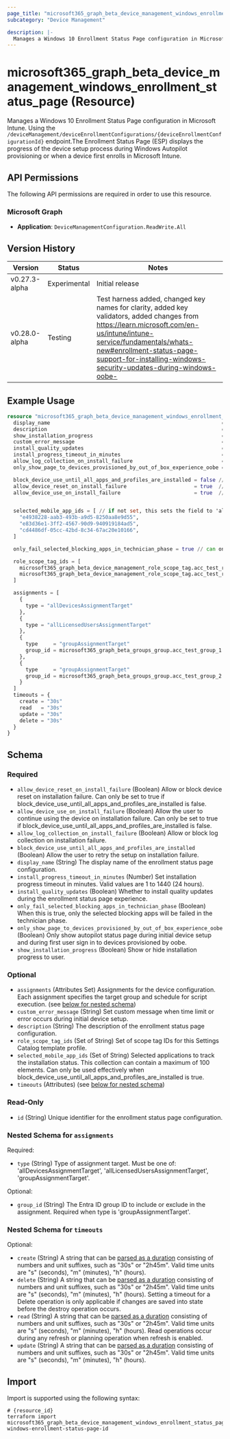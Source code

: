 ```yaml
---
page_title: "microsoft365_graph_beta_device_management_windows_enrollment_status_page Resource - terraform-provider-microsoft365"
subcategory: "Device Management"

description: |-
  Manages a Windows 10 Enrollment Status Page configuration in Microsoft Intune. Using the /deviceManagement/deviceEnrollmentConfigurations/{deviceEnrollmentConfigurationId} endpoint.The Enrollment Status Page (ESP) displays the progress of the device setup process during Windows Autopilot provisioning or when a device first enrolls in Microsoft Intune.
---
```


# microsoft365_graph_beta_device_management_windows_enrollment_status_page (Resource)

Manages a Windows 10 Enrollment Status Page configuration in Microsoft Intune. Using the `/deviceManagement/deviceEnrollmentConfigurations/{deviceEnrollmentConfigurationId}` endpoint.The Enrollment Status Page (ESP) displays the progress of the device setup process during Windows Autopilot provisioning or when a device first enrolls in Microsoft Intune.


## API Permissions

The following API permissions are required in order to use this resource.

### Microsoft Graph

- **Application**: `DeviceManagementConfiguration.ReadWrite.All`

## Version History

| Version | Status | Notes |
|---------|--------|-------|
| v0.27.3-alpha | Experimental | Initial release |
| v0.28.0-alpha | Testing | Test harness added, changed key names for clarity, added key validators, added changes from https://learn.microsoft.com/en-us/intune/intune-service/fundamentals/whats-new#enrollment-status-page-support-for-installing-windows-security-updates-during-windows-oobe- |

## Example Usage

```terraform
resource "microsoft365_graph_beta_device_management_windows_enrollment_status_page" "with_assignments" {
  display_name                                                        = "example-windows-enrollment-status-page-with-assignments"
  description                                                         = "Test description for enrollment status page with assignments"
  show_installation_progress                                          = true
  custom_error_message                                                = "Contact IT support for assistance"
  install_quality_updates                                             = true
  install_progress_timeout_in_minutes                                 = 120
  allow_log_collection_on_install_failure                             = true
  only_show_page_to_devices_provisioned_by_out_of_box_experience_oobe = true

  block_device_use_until_all_apps_and_profiles_are_installed = false // this set to false enables the fields below to work
  allow_device_reset_on_install_failure                      = true  // can only be set to true if block_device_use_until_all_apps_and_profiles_are_installed is false
  allow_device_use_on_install_failure                        = true  // can only be set to true if block_device_use_until_all_apps_and_profiles_are_installed is false


  selected_mobile_app_ids = [ // if not set, this sets the field to 'all' in the gui. // can only be set to true if block_device_use_until_all_apps_and_profiles_are_installed is false
    "e4938228-aab3-493b-a9d5-8250aa8e9d55",
    "e83d36e1-3ff2-4567-90d9-940919184ad5",
    "cd4486df-05cc-42bd-8c34-67ac20e10166",
  ]

  only_fail_selected_blocking_apps_in_technician_phase = true // can only be set to true if block_device_use_until_all_apps_and_profiles_are_installed is false and selected_mobile_app_ids is set

  role_scope_tag_ids = [
    microsoft365_graph_beta_device_management_role_scope_tag.acc_test_role_scope_tag_1.id,
    microsoft365_graph_beta_device_management_role_scope_tag.acc_test_role_scope_tag_2.id
  ]

  assignments = [
    {
      type = "allDevicesAssignmentTarget"
    },
    {
      type = "allLicensedUsersAssignmentTarget"
    },
    {
      type     = "groupAssignmentTarget"
      group_id = microsoft365_graph_beta_groups_group.acc_test_group_1.id
    },
    {
      type     = "groupAssignmentTarget"
      group_id = microsoft365_graph_beta_groups_group.acc_test_group_2.id
    }
  ]
  timeouts = {
    create = "30s"
    read   = "30s"
    update = "30s"
    delete = "30s"
  }
}
```

<!-- schema generated by tfplugindocs -->
## Schema

### Required

- `allow_device_reset_on_install_failure` (Boolean) Allow or block device reset on installation failure. Can only be set to true if block_device_use_until_all_apps_and_profiles_are_installed is false.
- `allow_device_use_on_install_failure` (Boolean) Allow the user to continue using the device on installation failure. Can only be set to true if block_device_use_until_all_apps_and_profiles_are_installed is false.
- `allow_log_collection_on_install_failure` (Boolean) Allow or block log collection on installation failure.
- `block_device_use_until_all_apps_and_profiles_are_installed` (Boolean) Allow the user to retry the setup on installation failure.
- `display_name` (String) The display name of the enrollment status page configuration.
- `install_progress_timeout_in_minutes` (Number) Set installation progress timeout in minutes. Valid values are 1 to 1440 (24 hours).
- `install_quality_updates` (Boolean) Whether to install quality updates during the enrollment status page experience.
- `only_fail_selected_blocking_apps_in_technician_phase` (Boolean) When this is true, only the selected blocking apps will be failed in the technician phase.
- `only_show_page_to_devices_provisioned_by_out_of_box_experience_oobe` (Boolean) Only show autopilot status page during initial device setup and during first user sign in to devices provisioned by oobe.
- `show_installation_progress` (Boolean) Show or hide installation progress to user.

### Optional

- `assignments` (Attributes Set) Assignments for the device configuration. Each assignment specifies the target group and schedule for script execution. (see [below for nested schema](#nestedatt--assignments))
- `custom_error_message` (String) Set custom message when time limit or error occurs during initial device setup.
- `description` (String) The description of the enrollment status page configuration.
- `role_scope_tag_ids` (Set of String) Set of scope tag IDs for this Settings Catalog template profile.
- `selected_mobile_app_ids` (Set of String) Selected applications to track the installation status. This collection can contain a maximum of 100 elements. Can only be used effectively when block_device_use_until_all_apps_and_profiles_are_installed is true.
- `timeouts` (Attributes) (see [below for nested schema](#nestedatt--timeouts))

### Read-Only

- `id` (String) Unique identifier for the enrollment status page configuration.

<a id="nestedatt--assignments"></a>
### Nested Schema for `assignments`

Required:

- `type` (String) Type of assignment target. Must be one of: 'allDevicesAssignmentTarget', 'allLicensedUsersAssignmentTarget', 'groupAssignmentTarget'.

Optional:

- `group_id` (String) The Entra ID group ID to include or exclude in the assignment. Required when type is 'groupAssignmentTarget'.


<a id="nestedatt--timeouts"></a>
### Nested Schema for `timeouts`

Optional:

- `create` (String) A string that can be [parsed as a duration](https://pkg.go.dev/time#ParseDuration) consisting of numbers and unit suffixes, such as "30s" or "2h45m". Valid time units are "s" (seconds), "m" (minutes), "h" (hours).
- `delete` (String) A string that can be [parsed as a duration](https://pkg.go.dev/time#ParseDuration) consisting of numbers and unit suffixes, such as "30s" or "2h45m". Valid time units are "s" (seconds), "m" (minutes), "h" (hours). Setting a timeout for a Delete operation is only applicable if changes are saved into state before the destroy operation occurs.
- `read` (String) A string that can be [parsed as a duration](https://pkg.go.dev/time#ParseDuration) consisting of numbers and unit suffixes, such as "30s" or "2h45m". Valid time units are "s" (seconds), "m" (minutes), "h" (hours). Read operations occur during any refresh or planning operation when refresh is enabled.
- `update` (String) A string that can be [parsed as a duration](https://pkg.go.dev/time#ParseDuration) consisting of numbers and unit suffixes, such as "30s" or "2h45m". Valid time units are "s" (seconds), "m" (minutes), "h" (hours).

## Import

Import is supported using the following syntax:

```shell
# {resource_id}
terraform import microsoft365_graph_beta_device_management_windows_enrollment_status_page.example windows-enrollment-status-page-id
```